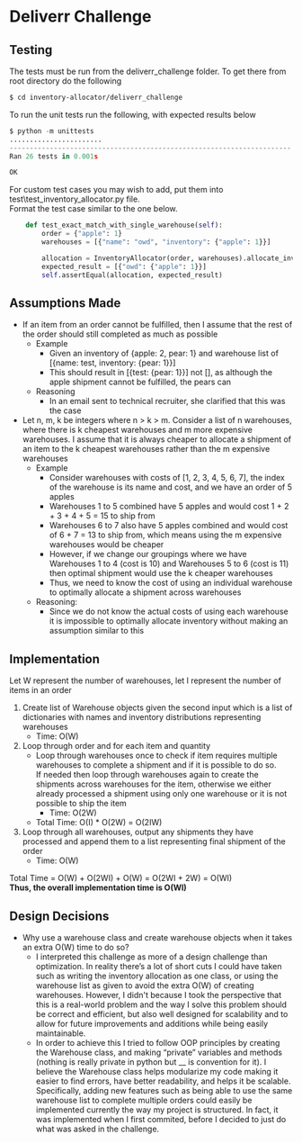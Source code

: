 # Deliverr Challenge

## Testing

The tests must be run from the deliverr_challenge folder.
To get there from root directory do the following

```sh
$ cd inventory-allocator/deliverr_challenge
```

To run the unit tests run the following, with expected results below

```python
$ python -m unittests
.......................
----------------------------------------------------------------------
Ran 26 tests in 0.001s

OK
```

For custom test cases you may wish to add, put them into test\test_inventory_allocator.py file.<br/>
Format the test case similar to the one below.

```python
    def test_exact_match_with_single_warehouse(self):
        order = {"apple": 1}
        warehouses = [{"name": "owd", "inventory": {"apple": 1}}]

        allocation = InventoryAllocator(order, warehouses).allocate_inventory()
        expected_result = [{"owd": {"apple": 1}}]
        self.assertEqual(allocation, expected_result)
```

## Assumptions Made

- If an item from an order cannot be fulfilled, then I assume that the rest of the order should still completed as much as possible
  - Example
    - Given an inventory of {apple: 2, pear: 1} and warehouse list of [{name: test, inventory: {pear: 1}}]
    - This should result in [{test: {pear: 1}}] not [], as although the apple shipment cannot be fulfilled, the pears can
  - Reasoning
    - In an email sent to technical recruiter, she clarified that this was the case
- Let n, m, k be integers where n > k > m. Consider a list of n warehouses, where there is k cheapest warehouses and m more expensive warehouses. I assume that it is always cheaper to allocate a shipment of an item to the k cheapest warehouses rather than the m expensive warehouses
  - Example
    - Consider warehouses with costs of [1, 2, 3, 4, 5, 6, 7], the index of the warehouse is its name and cost, and we have an order of 5 apples
    - Warehouses 1 to 5 combined have 5 apples and would cost 1 + 2 + 3 + 4 + 5 = 15 to ship from
    - Warehouses 6 to 7 also have 5 apples combined and would cost of 6 + 7 = 13 to ship from, which means using the m expensive warehouses would be cheaper
    - However, if we change our groupings where we have Warehouses 1 to 4 (cost is 10) and Warehouses 5 to 6 (cost is 11) then optimal shipment would use the k cheaper warehouses
    - Thus, we need to know the cost of using an individual warehouse to optimally allocate a shipment across warehouses
  - Reasoning:
    - Since we do not know the actual costs of using each warehouse it is impossible to optimally allocate inventory without making an assumption similar to this

## Implementation

Let W represent the number of warehouses, let I represent the number of items in an order

1. Create list of Warehouse objects given the second input which is a list of dictionaries with names and inventory distributions representing warehouses
   - Time: O(W)
2. Loop through order and for each item and quantity
   - Loop through warehouses once to check if item requires multiple warehouses to complete a shipment and if it is possible to do so.<br/> If needed then loop through warehouses again to create the shipments across warehouses for the item, otherwise we either already processed a shipment using only one warehouse or it is not possible to ship the item
     - Time: O(2W)
   - Total Time: O(I) \* O(2W) = O(2IW)
3. Loop through all warehouses, output any shipments they have processed and append them to a list representing final shipment of the order
   - Time: O(W)

Total Time = O(W) + O(2WI) + O(W) = O(2WI + 2W) = O(WI)<br/>
**Thus, the overall implementation time is O(WI)**

## Design Decisions

- Why use a warehouse class and create warehouse objects when it takes an extra O(W) time to do so?
  - I interpreted this challenge as more of a design challenge than optimization. In reality there’s a lot of short cuts I could have taken such as writing the inventory allocation as one class, or using the warehouse list as given to avoid the extra O(W) of creating warehouses. However, I didn't because I took the perspective that this is a real-world problem and the way I solve this problem should be correct and efficient, but also well designed for scalability and to allow for future improvements and additions while being easily maintainable.
  - In order to achieve this I tried to follow OOP principles by creating the Warehouse class, and making “private” variables and methods (nothing is really private in python but \_\_ is convention for it). I believe the Warehouse class helps modularize my code making it easier to find errors, have better readability, and helps it be scalable. Specifically, adding new features such as being able to use the same warehouse list to complete multiple orders could easily be implemented currently the way my project is structured. In fact, it was implemented when I first commited, before I decided to just do what was asked in the challenge.
